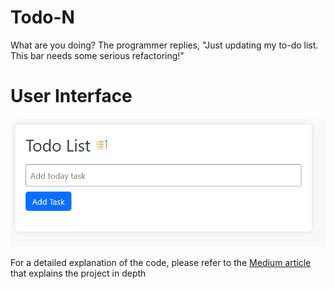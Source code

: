 # Todo-N
What are you doing? The programmer replies, "Just updating my to-do list. This bar needs some serious refactoring!"

# User Interface
![UI Screenshot](images\Todo.PNG)


For a detailed explanation of the code, please refer to the [Medium article](https://medium.com/p/7bce9e5c53a3/edit) that explains the project in depth
